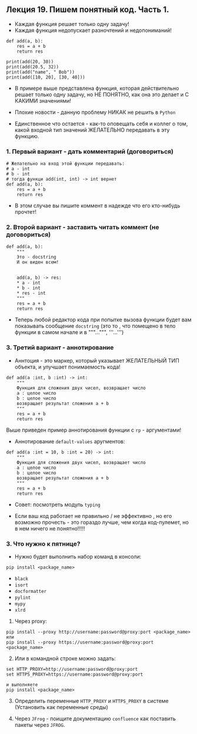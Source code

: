## Лекция 19. Пишем понятный код. Часть 1.

* Каждая функция решает только одну задачу!
* Каждая функция недопускает разночтений и недопониманий!

```
def add(a, b):
    res = a + b
    return res

print(add(20, 30))
print(add(20.5, 32))
print(add("name", " Bob"))
print(add([10, 20], [30, 40]))
```

* В примере выше представлена функция, которая действительно решает только одну задачу, но НЕ ПОНЯТНО, как она это делает и С КАКИМИ значениями!

* Плохие новости - данную проблему НИКАК не решить в `Python`

* Единственное что остается - как-то оповещать себя и коллег о том, какой входной тип значений ЖЕЛАТЕЛЬНО передавать в эту функцию.


### 1. Первый вариант - дать комментарий (договориться)
```
# Желательно на вход этой функции передавать:
# a - int
# b - int
# тогда функци add(int, int) -> int вернет
def add(a, b):
    res = a + b
    return res
```

* В этом случае вы пишите коммент в надежде что его кто-нибудь прочтет!


### 2. Второй вариант - заставить читать коммент (не договориться)
```
def add(a, b):
    """
    Это - docstring
    И он виден всем!


    add(a, b) -> res:
    * a - int
    * b - int
    * res - int
    """
    res = a + b
    return res
```

* Теперь любой редактор кода при попытке вызова функции будет вам показывать сообщение `docstring` (это то , что помещено в тело функции в самом начале и в """...""", '''...''')

### 3. Третий вариант - аннотирование
* Аннтоция - это маркер, который указывает ЖЕЛАТЕЛЬНЫЙ ТИП объекта, и улучшает понимаемость кода!

```
def add(a :int, b :int) -> int:
    """
    Функция для сложения двух чисел, возвращает число
    a : целое число
    b : целое число
    возвращает результат сложения a + b
    """
    res = a + b
    return res
```

Выше приведен пример аннотирования функции с `rp` - аргументами!

* Аннотирование `default-values` аругментов:
```
def add(a :int = 10, b :int = 20) -> int:
    """
    Функция для сложения двух чисел, возвращает число
    a : целое число
    b : целое число
    возвращает результат сложения a + b
    """
    res = a + b
    return res
```

* Совет: посмотреть модуль `typing` 

* Если ваш код работает не правильно / не эффективно , но его возможно прочесть - это гораздо лучше, чем когда код-пулемет, но в нем ничего не понятно!!!!!


### 3. Что нужно к пятнице?
* Нужно будет выполнить набор команд в консоли:
```
pip install <package_name>
```
* `black`
* `isort`
* `docformatter`
* `pylint`
* `mypy`
* `xlrd`

1) Через proxy:
```
pip install --proxy http://username:password@proxy:port <package_name>
или
pip install --proxy https://username:password@proxy:port <package_name>
```

2) Или в командной строке можно задать:
```
set HTTP_PROXY=http://username:password@proxy:port
set HTTPS_PROXY=https://username:password@proxy:port

и выполняете
pip install <package_name>
```

3) Определить переменные `HTTP_PROXY` и `HTTPS_PROXY` в системе (Установить как переменные среды)

4) Через `JFrog` - поищите документацию `confluence` как поставить пакеты через `JFROG`.